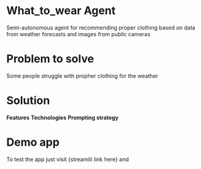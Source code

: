 # What_to_wear Agent
Semi-autonomous agent for recommending proper clothing based on data from weather forecasts and images from public cameras

# Problem to solve
Some people struggle with propher clothing for the weather

# Solution
**Features**
**Technologies**
**Prompting strategy**

# Demo app
To test the app just visit {streamlit link here} and 
